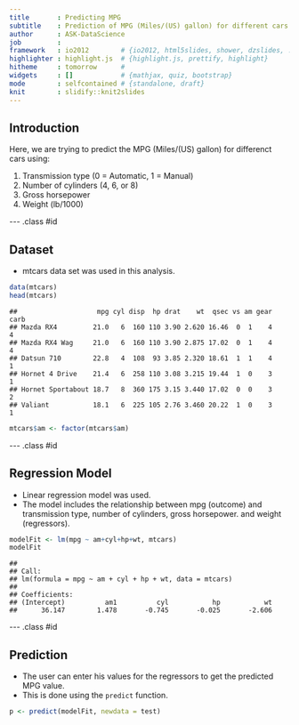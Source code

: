 ```yaml
---
title       : Predicting MPG 
subtitle    : Prediction of MPG (Miles/(US) gallon) for different cars
author      : ASK-DataScience
job         : 
framework   : io2012        # {io2012, html5slides, shower, dzslides, ...}
highlighter : highlight.js  # {highlight.js, prettify, highlight}
hitheme     : tomorrow      # 
widgets     : []            # {mathjax, quiz, bootstrap}
mode        : selfcontained # {standalone, draft}
knit        : slidify::knit2slides
---
```


## Introduction

Here, we are trying to predict the MPG (Miles/(US) gallon) for differenct cars using:
  
  
1. Transmission type (0 = Automatic, 1 = Manual)
2. Number of cylinders (4, 6, or 8)
3. Gross horsepower
4. Weight (lb/1000)

--- .class #id 

## Dataset

- mtcars data set was used in this analysis.


```r
data(mtcars)
head(mtcars)
```

```
##                    mpg cyl disp  hp drat    wt  qsec vs am gear carb
## Mazda RX4         21.0   6  160 110 3.90 2.620 16.46  0  1    4    4
## Mazda RX4 Wag     21.0   6  160 110 3.90 2.875 17.02  0  1    4    4
## Datsun 710        22.8   4  108  93 3.85 2.320 18.61  1  1    4    1
## Hornet 4 Drive    21.4   6  258 110 3.08 3.215 19.44  1  0    3    1
## Hornet Sportabout 18.7   8  360 175 3.15 3.440 17.02  0  0    3    2
## Valiant           18.1   6  225 105 2.76 3.460 20.22  1  0    3    1
```

```r
mtcars$am <- factor(mtcars$am)
```

--- .class #id 

## Regression Model

- Linear regression model was used. 
- The model includes the relationship between mpg (outcome) and transmission type, number of cylinders, gross horsepower. and weight (regressors).


```r
modelFit <- lm(mpg ~ am+cyl+hp+wt, mtcars)
modelFit
```

```
## 
## Call:
## lm(formula = mpg ~ am + cyl + hp + wt, data = mtcars)
## 
## Coefficients:
## (Intercept)          am1          cyl           hp           wt  
##      36.147        1.478       -0.745       -0.025       -2.606
```

--- .class #id 

## Prediction

- The user can enter his values for the regressors to get the predicted MPG value.
- This is done using the `predict` function.


```r
p <- predict(modelFit, newdata = test)
```










